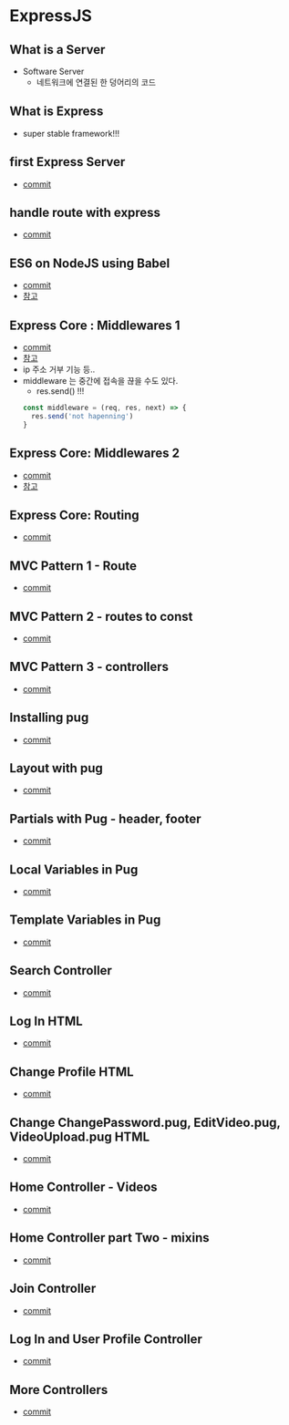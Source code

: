 # ExpressJS 

## What is a Server
* Software Server
    * 네트워크에 연결된 한 덩어리의 코드
    
## What is Express
* super stable framework!!!

## first Express Server
* [commit](https://github.com/eyabc/wetube/commit/709c9f3f97e2af7857e83aa5b635efd9371deceb)

## handle route with express
* [commit](https://github.com/eyabc/wetube/commit/e061cea3088dd84bb00828b81b709db7b62ec0cc)

## ES6 on NodeJS using Babel
* [commit](https://github.com/eyabc/wetube/commit/b6a2460419d832830f3bc03dcf09d3008b5d436a)
* [참고](https://shlee0882.tistory.com/231)

## Express Core : Middlewares 1
* [commit](https://github.com/eyabc/wetube/commit/054e584f61abfd2421038ab229efc7d8b72d125c)
* [참고](https://shlee0882.tistory.com/232?category=797808)
* ip 주소 거부 기능 등..
* middleware 는 중간에 접속을 끊을 수도 있다.
    * res.send() !!!
    ```javascript
    const middleware = (req, res, next) => {
      res.send('not hapenning')
    }
    ```

## Express Core: Middlewares 2
* [commit](https://github.com/eyabc/wetube/commit/1dcca49d204527bc005a4f2cfc3dc804ebb930ef)
* [참고](https://shlee0882.tistory.com/233?category=797808)

## Express Core: Routing
* [commit](https://github.com/eyabc/wetube/commit/123099dd366443818c578365e17784ba620cd452)

## MVC Pattern 1 - Route
* [commit](https://github.com/eyabc/wetube/commit/69010a0c9ae6a041302f2e0b04cddadc965add6e)

## MVC Pattern 2 - routes to const 
* [commit](https://github.com/eyabc/wetube/commit/edea14c498779ecedd37c258171b56f60660c828)

## MVC Pattern 3 - controllers
* [commit](https://github.com/eyabc/wetube/commit/0cc50e1c32adaf05b84fd985d15bbd95622dc002)

## Installing pug
* [commit](https://github.com/eyabc/wetube/commit/12fdfc214e4676cf9c9c0f667823218e1628b855)

## Layout with pug
* [commit](https://github.com/eyabc/wetube/commit/4ddcd5cd2b941992dab30f2f46fc06b9e7cb68ad)

## Partials with Pug - header, footer
* [commit](https://github.com/eyabc/wetube/commit/4d8ee9614aaec3b01b6222bae95e2d93d5b29c24)

## Local Variables in Pug
* [commit](https://github.com/eyabc/wetube/commit/2300a3343c63e458459dd21fd4729bd760806b96)

## Template Variables in Pug
* [commit](https://github.com/eyabc/wetube/commit/ade1e0d4628efdf4cf6c42ee1406f28ce8bdec34)

## Search Controller
* [commit](https://github.com/eyabc/wetube/commit/dc086793ea8390116a1b164f0af7c2a3ee76c207)

## Log In HTML
* [commit](https://github.com/eyabc/wetube/commit/18c149f52f273ad4c405f7cd016fb3746589f6b8)

## Change Profile HTML
* [commit](https://github.com/eyabc/wetube/commit/b29cd6004166cfb1180ad852bcf8cc151ac4a96b)

## Change ChangePassword.pug, EditVideo.pug, VideoUpload.pug HTML
* [commit](https://github.com/eyabc/wetube/commit/b57ca7cac1a5719d95f589da8aabd5ba4257f251)

## Home Controller - Videos 
* [commit](https://github.com/eyabc/wetube/commit/854bcf2751f376cd093aec6ee80e2098a8b4afd1)

## Home Controller part Two - mixins
* [commit](https://github.com/eyabc/wetube/commit/bd7598b4cf7beea6cff9e13caa63ea9cae543bd5)

## Join Controller
* [commit](https://github.com/eyabc/wetube/commit/bbfcad8e6d51260d6ea6cd74f128cab0b063089f)

## Log In and User Profile Controller
* [commit](https://github.com/eyabc/wetube/commit/50c6d21e7eae4dda8bf49d7dcf1fb335647f1883)

## More Controllers
* [commit](https://github.com/eyabc/wetube/commit/6a8b5d1e18cecd0bcc6ff30c597e9835195d9812)


